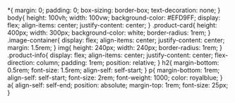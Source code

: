  *{
      margin: 0;
      padding: 0;
      box-sizing: border-box;
      text-decoration: none;
   }
   body{
     height: 100vh;
     width: 100vw;
     background-color: #EFD9FF;
     display: flex;
     align-items: center;
     justify-content: center;
   }
    .product-card{
      height: 400px;
      width: 300px;
      background-color: white;
      border-radius: 1rem;
    }
   .image-container{
     display: flex;
     align-items: center;
     justify-content: center;
      margin: 1.5rem;
   }
    img{
      height:  240px;
      width: 240px;
      border-radius: 1rem;
    }
    .product-info{
      display: flex;
      align-items: center;
      justify-content: center;
      flex-direction: column;
      padding: 1rem;
      position: relative;
    }
    h2{
      margin-bottom: 0.5rem;
      font-size: 1.5rem;
      align-self: self-start;
    }
    p{
      margin-bottom: 1rem;
      align-self: self-start;
      font-size: 2rem;
      font-weight: 1000;
      color: royalblue;
    }
    a{
      align-self: self-end;
        position: absolute;
        margin-top: 1rem;
        font-size: 25px;
    }
